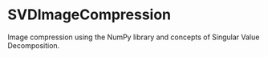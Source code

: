 # SVDImageCompression
Image compression using the NumPy library and concepts of Singular Value Decomposition.
